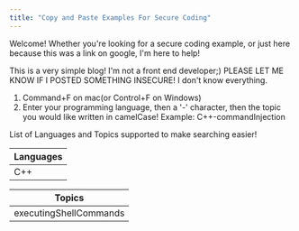 ```yaml
---
title: "Copy and Paste Examples For Secure Coding"
---
```


Welcome! Whether you're looking for a secure coding example, or just here because this was a link on google, I'm here to help!

This is a very simple blog! I'm not a front end developer;) PLEASE LET ME KNOW IF I POSTED SOMETHING INSECURE!  I don't know everything. 

1. Command+F on mac(or Control+F on Windows)
2. Enter your programming language, then a '-' character, then the topic you would like written in camelCase!
      Example: C++-commandInjection

List of Languages and Topics supported to make searching easier!

| Languages | 
| --------- |  
| C++ |         

| Topics |
| ------ |
| executingShellCommands |


